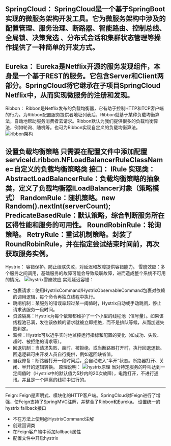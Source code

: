 SpringCloud：
SpringCloud是一个基于SpringBoot实现的微服务架构开发工具。它为微服务架构中涉及的配置管理、服务治理、断路器、智能路由、控制总线、全局锁、决策竞选 、分布式会话和集群状态管理等操作提供了一种简单的开发方式。
---

Eureka：
Eureka是Netflix开源的服务发现组件，本身是一个基于REST的服务。它包含Server和Client两部分。SpringCloud将它继承在子项目SpringCloud Netflix中，从而实现微服务的注册和发现。
---

Ribbon：
Ribbon是Netflix发布的负载均衡器，它有助于控制HTTP和TCP客户端的行为。为Ribbon配置服务提供者地址列表后，Ribbon就基于某种负载均衡算法，自动地帮助服务消费者去请求。Ribbon默认为我们提供很多的负载均衡算法，例如轮询、随机等。也可为Ribbon实现自定义的负载均衡算法。 
![ribbon架构](/cloud-img/ribbon架构.png "ribbon架构")

设置负载均衡策略
只需要在配置文件中添加配置
serviceId.ribbon.NFLoadBalancerRuleClassName=自定义的负载均衡策略类
接口：
    IRule
实现类：
    AbstractLoadBalancerRule：负载均衡策略的抽象类，定义了负载均衡器ILoadBalancer对象（策略模式）
    RandomRule：随机策略。new Random().nextInt(serverCount);
    PredicateBasedRule：默认策略，综合判断服务所在区得性能和服务的可用性。
    RoundRobinRule：轮询策略。
    RetryRule：重试机制策略。封装了RoundRobinRule，并在指定尝试结束时间前，再次获取服务实例。
---

Hystrix：
容错保护。防止级联失败，对延迟和故障提供容错能力。
雪崩效应：多个服务之间调用，基础服务的故障可能会导致级联故障，进而造成整个系统不可用的情况。
![hystrix雪崩效应](/cloud-img/hystrix雪崩效应.png "hystrix雪崩效应")
实现延迟容错：
- 包裹请求：使用HystrixCommand/HystrixObservableCommand包裹对依赖的调用逻辑，每个命令再独立线程中执行。
- 跳闸机制：某服务的错误率超过某一阈值时，Hystrix自动或手动跳闸，停止请求该服务一段时间。
- 资源隔离：Hystrix为每个依赖都维护了一个小型的线程池（信号量）。如果该线程池已满，发往该依赖的请求就被立即拒绝，而不是排队等候，从而加速失败判定。
- 监控：Hystrix可以近乎实时地监控运行指标和配置的变化（如成功、失败、超时、被拒绝的请求等）。
- 回退机制：当请求失败、超时、被拒绝，或当断路器打开时，执行回退逻辑。回退逻辑可由开发人员自行提供，例如返回缺省值。
- 自我修复：断路器打开一段时间后，会自动进入“半开”状态。断路器打开、关闭、半开的逻辑转换。
原理说明：
![hystrix原理](/cloud-img/hystrix原理.png "hystrix原理")
当对特定服务的呼叫达到一定阈值时（Hystrix中的默认值为5秒内的20次故障），电路打开，不进行通讯。并且是一个隔离的线程中进行的。
---

Feign:
Feign是声明式、模块化的HTTP客户端。SpringCloud对Feign进行了增强，使Feign支持了SpringMVC注解，并整合了Ribbon和Eureka。
设置统一的hystrix fallback接口
- 不在方法上使用@HystrixCommand注解
- 创建回调类
- 在Feign客户端中添加fallback属性
- 配置文件中开启hystrix